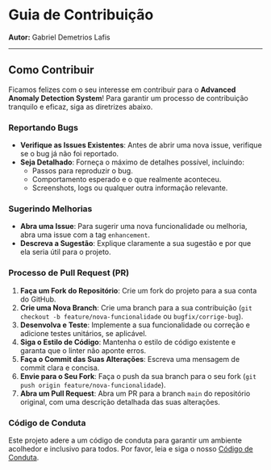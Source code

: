 # Guia de Contribuição

**Autor:** Gabriel Demetrios Lafis

---

## Como Contribuir

Ficamos felizes com o seu interesse em contribuir para o **Advanced Anomaly Detection System**! Para garantir um processo de contribuição tranquilo e eficaz, siga as diretrizes abaixo.

### Reportando Bugs

- **Verifique as Issues Existentes**: Antes de abrir uma nova issue, verifique se o bug já não foi reportado.
- **Seja Detalhado**: Forneça o máximo de detalhes possível, incluindo:
  - Passos para reproduzir o bug.
  - Comportamento esperado e o que realmente aconteceu.
  - Screenshots, logs ou qualquer outra informação relevante.

### Sugerindo Melhorias

- **Abra uma Issue**: Para sugerir uma nova funcionalidade ou melhoria, abra uma issue com a tag `enhancement`.
- **Descreva a Sugestão**: Explique claramente a sua sugestão e por que ela seria útil para o projeto.

### Processo de Pull Request (PR)

1.  **Faça um Fork do Repositório**: Crie um fork do projeto para a sua conta do GitHub.
2.  **Crie uma Nova Branch**: Crie uma branch para a sua contribuição (`git checkout -b feature/nova-funcionalidade` ou `bugfix/corrige-bug`).
3.  **Desenvolva e Teste**: Implemente a sua funcionalidade ou correção e adicione testes unitários, se aplicável.
4.  **Siga o Estilo de Código**: Mantenha o estilo de código existente e garanta que o linter não aponte erros.
5.  **Faça o Commit das Suas Alterações**: Escreva uma mensagem de commit clara e concisa.
6.  **Envie para o Seu Fork**: Faça o push da sua branch para o seu fork (`git push origin feature/nova-funcionalidade`).
7.  **Abra um Pull Request**: Abra um PR para a branch `main` do repositório original, com uma descrição detalhada das suas alterações.

### Código de Conduta

Este projeto adere a um código de conduta para garantir um ambiente acolhedor e inclusivo para todos. Por favor, leia e siga o nosso [Código de Conduta](CODE_OF_CONDUCT.md).

